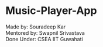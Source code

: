 # Music-Player-App

Made by: Souradeep Kar  
Mentored by: Swapnil Srivastava  
Done Under: CSEA IIT Guwahati
